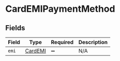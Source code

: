 # CardEMIPaymentMethod


## Fields

| Field                                     | Type                                      | Required                                  | Description                               |
| ----------------------------------------- | ----------------------------------------- | ----------------------------------------- | ----------------------------------------- |
| `emi`                                     | [CardEMI](../../models/shared/cardemi.md) | :heavy_minus_sign:                        | N/A                                       |